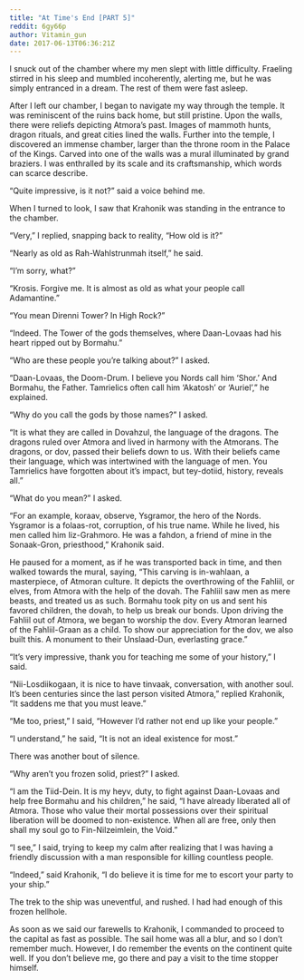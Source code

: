 ```yaml
---
title: "At Time's End [PART 5]"
reddit: 6gy66p
author: Vitamin_gun
date: 2017-06-13T06:36:21Z
---
```


I snuck out of the chamber where my men slept with little difficulty. Fraeling stirred in his sleep and mumbled incoherently, alerting me, but he was simply entranced in a dream. The rest of them were fast asleep.
 
After I left our chamber, I began to navigate my way through the temple. It was reminiscent of the ruins back home, but still pristine. Upon the walls, there were reliefs depicting Atmora’s past. Images of mammoth hunts, dragon rituals, and great cities lined the walls. Further into the temple, I discovered an immense chamber, larger than the throne room in the Palace of the Kings. Carved into one of the walls was a mural illuminated by grand braziers. I was enthralled by its scale and its craftsmanship, which words can scarce describe.
 
“Quite impressive, is it not?” said a voice behind me.
 
When I turned to look, I saw that Krahonik was standing in the entrance to the chamber.
 
“Very,” I replied, snapping back to reality, “How old is it?”
 
“Nearly as old as Rah-Wahlstrunmah itself,” he said.
 
“I’m sorry, what?”
 
“Krosis. Forgive me. It is almost as old as what your people call Adamantine.”
 
“You mean Direnni Tower? In High Rock?”
 
“Indeed. The Tower of the gods themselves, where Daan-Lovaas had his heart ripped out by Bormahu.”
 
“Who are these people you’re talking about?” I asked.
 
“Daan-Lovaas, the Doom-Drum. I believe you Nords call him ‘Shor.’ And Bormahu, the Father. Tamrielics often call him ‘Akatosh’ or ‘Auriel’,” he explained.
 
“Why do you call the gods by those names?” I asked.
 
“It is what they are called in Dovahzul, the language of the dragons. The dragons ruled over Atmora and lived in harmony with the Atmorans. The dragons, or dov, passed their beliefs down to us. With their beliefs came their language, which was intertwined with the language of men. You Tamrielics have forgotten about it’s impact, but tey-dotiid, history, reveals all.”
 
“What do you mean?” I asked.
 
“For an example, koraav, observe, Ysgramor, the hero of the Nords. Ysgramor is a folaas-rot, corruption, of his true name. While he lived, his men called him Iiz-Grahmoro. He was a fahdon, a friend of mine in the Sonaak-Gron, priesthood,” Krahonik said.
 
He paused for a moment, as if he was transported back in time, and then walked towards the mural, saying, “This carving is in-wahlaan, a masterpiece, of Atmoran culture. It depicts the overthrowing of the Fahliil, or elves, from Atmora with the help of the dovah. The Fahliil saw men as mere beasts, and treated us as such. Bormahu took pity on us and sent his favored children, the dovah, to help us break our bonds. Upon driving the Fahliil out of Atmora, we began to worship the dov. Every Atmoran learned of the Fahliil-Graan as a child. To show our appreciation for the dov, we also built this. A monument to their Unslaad-Dun, everlasting grace.”
 
“It’s very impressive, thank you for teaching me some of your history,” I said.
 
“Nii-Losdiikogaan, it is nice to have tinvaak, conversation, with another soul. It’s been centuries since the last person visited Atmora,” replied Krahonik, “It saddens me that you must leave.”
 
“Me too, priest,” I said, “However I’d rather not end up like your people.”
 
“I understand,” he said, “It is not an ideal existence for most.”
 
There was another bout of silence.
 
“Why aren’t you frozen solid, priest?” I asked.
 
“I am the Tiid-Dein. It is my heyv, duty, to fight against Daan-Lovaas and help free Bormahu and his children,” he said, “I have already liberated all of Atmora. Those who value their mortal possessions over their spiritual liberation will be doomed to non-existence. When all are free, only then shall my soul go to Fin-Nilzeimlein, the Void.”
 
“I see,” I said, trying to keep my calm after realizing that I was having a friendly discussion with a man responsible for killing countless people.
 
“Indeed,” said Krahonik, “I do believe it is time for me to escort your party to your ship.”
 
The trek to the ship was uneventful, and rushed. I had had enough of this frozen hellhole.
 
As soon as we said our farewells to Krahonik, I commanded to proceed to the capital as fast as possible. The sail home was all a blur, and so I don’t remember much. However, I do remember the events on the continent quite well. If you don’t believe me, go there and pay a visit to the time stopper himself.
